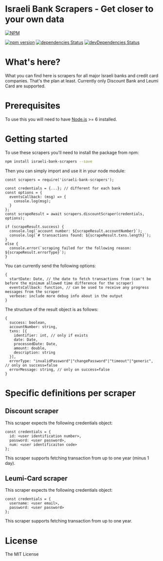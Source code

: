 Israeli Bank Scrapers - Get closer to your own data
========
[![NPM](https://nodei.co/npm/israeli-bank-scrapers.png)](https://nodei.co/npm/israeli-bank-scrapers/)

[![npm version](https://badge.fury.io/js/israeli-bank-scrapers.svg)](https://badge.fury.io/js/israeli-bank-scrapers)
[![dependencies Status](https://david-dm.org/eshaham/israeli-bank-scrapers/status.svg)](https://david-dm.org/eshaham/israeli-bank-scrapers)
[![devDependencies Status](https://david-dm.org/eshaham/israeli-bank-scrapers/dev-status.svg)](https://david-dm.org/eshaham/israeli-bank-scrapers?type=dev)

# What's here?
What you can find here is scrapers for all major Israeli banks and credit card companies. That's the plan at least.
Currently only Discount Bank and Leumi Card are supported.

# Prerequisites
To use this you will need to have [Node.js](https://nodejs.org) >= 6 installed.

# Getting started
To use these scrapers you'll need to install the package from npm:
```sh
npm install israeli-bank-scrapers --save
```
Then you can simply import and use it in your node module:
```node
const scrapers = require('israeli-bank-scrapers');

const credentials = {...}; // different for each bank
const options = {
  eventsCallback: (msg) => {
    console.log(msg);
  }
};
const scrapeResult = await scrapers.discountScraper(credentials, options);

if (scrapeResult.success) {
  console.log(`account number: ${scrapeResult.accountNumber}`);
  console.log(`# transactions found: ${scrapeResult.txns.length}`);
}
else {
  console.error(`scraping failed for the following reason: ${scrapeResult.errorType}`);
}
```
You can currently send the following options:
```node
{
  startDate: Date, // the date to fetch transactions from (can't be before the minimum allowed time difference for the scraper)
  eventsCallback: function, // can be used to receive any progress messages from the scraper
  verbose: include more debug info about in the output
}
```
The structure of the result object is as follows:
```node
{
  success: boolean,
  accountNumber: string,
  txns: [{
    identifier: int, // only if exists
    date: Date,
    processedDate: Date,
    amount: double,
    description: string
  }],
  errorType: "invalidPassword"|"changePassword"|"timeout"|"generic", // only on success=false
  errorMessage: string, // only on success=false
}
```

# Specific definitions per scraper
## Discount scraper
This scraper expects the following credentials object:
```node
const credentials = {
  id: <user identification number>,
  password: <user password>,
  num: <user identificaiton code>
};
```
This scraper supports fetching transaction from up to one year (minus 1 day).

## Leumi-Card scraper
This scraper expects the following credentials object:
```node
const credentials = {
  username: <user email>,
  password: <user password>
};
```
This scraper supports fetching transaction from up to one year.

# License
The MIT License
